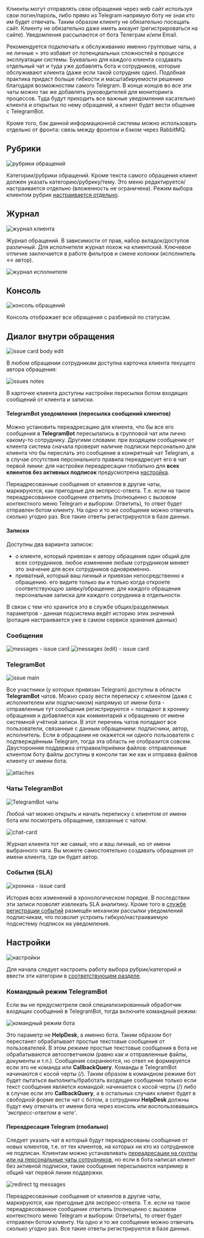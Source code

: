Клиенты могут отправлять свои обращения через web сайт используя свои логин/пароль, либо прямо из Telegram напрямую боту не зная кто им будет отвечать. Таким образом клиенту не обязательно посещать сайт. Клиенту не обязательно даже иметь аккаунт (регистрироваться на сайте). Уведомления рассылаются от бота Телеграм и/или Email.

Рекомендуется подключать к обслуживанию именно групповые чаты, а не личные = это избавит от потенциальных сложностей в процессе эксплуатации системы. Буквально для каждого клиента создавать отдельный чат и туда уже добавлять бота и сотрудников, которые обслуживают клиента (даже если такой сотрудник один). Подобная практика придаст больше гибкости и масштабируемости решению благодаря возможностям самого Telegram. В конце концов во все эти чаты можно так же добавлять руководителей для мониторинга процессов. Туда будут приходить все важные уведомления касательно клиента и открытых по нему обращений, а клиент будет вести общение с TelegramBot.

Кроме того, бэк данной информационной системы можно использовать отдельно от фронта: связь между фронтом и бэком через RabbitMQ.

## Рубрики
![рубрики обращений](img/rubric-view.png)

Категории/рубрики обращений. Кроме текста самого обращения клиент должен указать категорию/рубрику/тему. Это меню редактируется/настраивается отдельно (вложенность не ограничена). Режим выбора клиентом рубрик [настраивается отдельно](https://github.com/badhitman/DesignerApp/tree/main/HelpdeskService#%D0%BD%D0%B0%D1%81%D1%82%D1%80%D0%BE%D0%B9%D0%BA%D0%B8).

## Журнал
![журнал клиента](img/journal.png)

Журнал обращений. В зависимости от прав, набор вкладок/доступов различный.
Для исполнителя журнал похож на клиентский. Ключевое отличие заключается в работе фильтров и смене колонки (исполнитель <-> автор).

![журнал исполнителя](img/journal-executor.png)

## Консоль
![консоль обращений](img/console-issues.png)

Консоль отображает все обращения с разбивкой по статусам.

## Диалог внутри обращения
![issue card body edit](img/issue-card-edit-body.png)

В любом обращении сотрудникам доступна карточка клиента текущего автора обращения:

![issues notes](img/issues-notes.png)

В карточке клиента доступны настройки пересылки ботом входящих сообщений от клиента и записки.

#### TelegramBot уведомления (пересылка сообщений клиентов)
Можно установить переадресацию для клиента, что бы все его сообщения в **TelegramBot** пересылались в групповой чат или лично какому-то сотруднику. Другими словами: при входящем сообщении от клиента система сначала проверит наличие подписки персонально для клиента что бы переслать это сообщение в конкретный чат Telegram, а в случае отсутствия персонального правила переадресует его в чат первой линии: для настройки переадресации глобально для **всех клиентов без активных подписок** предусмотрена [настройка](https://github.com/badhitman/DesignerApp/tree/main/HelpdeskService#%D0%BF%D0%B5%D1%80%D0%B5%D0%B0%D0%B4%D1%80%D0%B5%D1%81%D0%B0%D1%86%D0%B8%D1%8F-telegram-%D0%B3%D0%BB%D0%BE%D0%B1%D0%B0%D0%BB%D1%8C%D0%BD%D0%BE). 

Переадресованные сообщения от клиентов в другие чаты, маркируются, как пригодные для экспресс-ответа. Т.е. если на такое переадресованное сообщение ответить (полноценно с вызовом контекстного меню Telegram и выбором: Ответить), то ответ будет отправлен ботом клиенту. На одно и то же сообщение можно отвечать сколько угодно раз. Все такие ответы регистрируются в базе данных.

#### Записки
Доступны два варианта записок:
- о клиенте, который привязан к автору обращения один общий для всех сотрудников. любое изменение любым сотрудником меняет это значение для всех сотрудников одновременно.
- приватный, который ваш личный и привязан непосредственно к обращению. его видите только вы и только когда откроете соответствующую заявку/обращение: для каждого обращения персональная записка для каждого сотрудника в отдельности.

В связи с тем что хранится это в службе общих/разделяемых параметров - данная подсистема ведёт историю этих значений (ротация настраивается уже в самом сервисе хранения данных)

### Сообщения
![messages - issue card](img/issue-card-messages.png)
![messages (edit) - issue card](img/issue-card-messages-edit.png)

### TelegramBot
![issue main](img/issue-main.png)

Все участники (у которых привязан Telegram) доступны в области **TelegramBot** чатов. Можно сразу вести переписку с клиентом (даже с исполнителем или подписчиком) напрямую от имени бота - отправленные тут сообщения регистрируются = попадают в хронику обращения и добавляется как комментарий к обращению от имени системной учётной записи. В этот перечень чатов попадают все пользователи, связанные с данным обращением: подписчики, автор, исполнитель. Если в обращении не окажется ни одного пользователя с подтверждённым Telegram, тогда эта область не отобразится совсем.
Двусторонняя поддержка отправки/приёмки файлов: отправленные клиентом боту файлы доступны в консоли так же как и отправка файлов клиенту от имени бота.

![attaches](img/telegram-messages-attaches.png)

### Чаты TelegramBot
![TelegramBot чаты](img/telegram-chats.png)

Любой чат можно открыть и начать переписку с клиентом от имени бота или посмотреть обращения, связанные с чатом:

![chat-card](img/chat-card-page.png)

Журнал клиента тот же самый, что и ваш личный, но от имени выбранного чата. Вы можете самостоятельно создавать обращения от имени клиента, где он будет автор.

### События (SLA)
![хроника - issue card](img/issue-card-pulse-journal.png)

История всех изменений в хронологическом порядке. В последствии эти записи позволят извлекать SLA аналитику. Кроме того в [службе регистрации событий](/HelpdeskService/Services/Receives/issues/pulse/PulseIssueReceive.cs) размещён механизм рассылки уведомлений подписчикам, что позволит устроить гибкую/настраиваемую подсистему подписок на уведомления.

## Настройки
![настройки](img/configs.png)

Для начала следует настроить работу выбора рубрик/категорий и ввести эти категории в [соответствующем разделе](https://github.com/badhitman/DesignerApp/tree/main/HelpdeskService#%D1%80%D1%83%D0%B1%D1%80%D0%B8%D0%BA%D0%B8).

### Командный режим TelegramBot
Если вы не предусмотрели свой специализированный обработчик входящих сообщений в TelegramBot, тогда включите командный режим:

![командный режим бота](img/config-tg-command-mode.png)

Это параметр не **HelpDesk**, а именно бота. Таким образом бот перестанет обрабатывает простые текстовые сообщения от пользователей. В этом режиме простые текстовые сообщения в бота не обрабатываются автоответчиком (равно как и отправленные файлы, документы и т.п.). Сообщения сохраняются, но ответ не формируется если это не команда или **CallbackQuery**. Команды в TelegramBot начинаются с косой черты (/). Таким образом в командном режиме бот будет пытаться выполнить/бработать входящее сообщение только если текст сообщения является командой: начинается с косой черты (/) либо в случае если это **CallbackQuery**, а в остальных случаях клиент будет в свободной форме вести чат с ботом, а сотрудники **HelpDesk** должны будут ему отвечать от имени бота через консоль или воспользовавшись *'экспресс-ответом в чате'*.

#### Переадресация Telegram (глобально)
Следует указать чат в который будут переадресованы сообщения от новых клиентов, т.е. от тех клиентов, на которых ни кто из сотрудников не подписан. Клиентам можно устанавливать [переадресации на группы или на персональные чаты сотрудников](https://github.com/badhitman/DesignerApp/tree/main/HelpdeskService#telegrambot-%D1%83%D0%B2%D0%B5%D0%B4%D0%BE%D0%BC%D0%BB%D0%B5%D0%BD%D0%B8%D1%8F-%D0%BF%D0%B5%D1%80%D0%B5%D1%81%D1%8B%D0%BB%D0%BA%D0%B0-%D1%81%D0%BE%D0%BE%D0%B1%D1%89%D0%B5%D0%BD%D0%B8%D0%B9-%D0%BA%D0%BB%D0%B8%D0%B5%D0%BD%D1%82%D0%BE%D0%B2), но если в бота написал клиент без активной подписки, такие сообщения пересылаются например в общий чат первой линии поддержки.

![redirect tg messages](img/config-helpdesk-anon.png)

Переадресованные сообщения от клиентов в другие чаты, маркируются, как пригодные для экспресс-ответа. Т.е. если на такое переадресованное сообщение ответить (полноценно с вызовом контекстного меню Telegram и выбором: Ответить), то ответ будет отправлен ботом клиенту. На одно и то же сообщение можно отвечать сколько угодно раз. Все такие ответы регистрируются в базе данных.